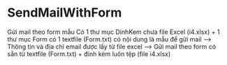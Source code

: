 # SendMailWithForm
Gửi mail theo form mẫu
Có 1 thư mục DinhKem chưa file Excel (i4.xlsx) + 1 thư mục Form có 1 textfile (Form.txt) có nội dung là mẫu để gửi mail
--> Thông tin và địa chỉ email được lấy từ file excel --> Gửi mail theo form có sẵn từ textfile (Form.txt) + đính kèm luôn tệp (file i4.xlsx)
